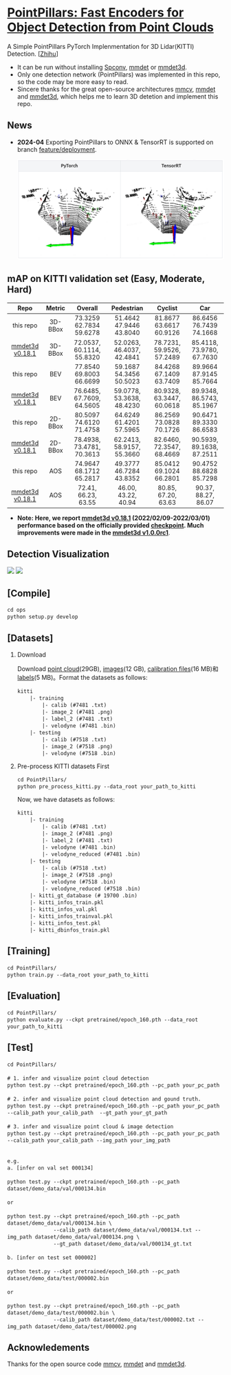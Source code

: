 # [PointPillars: Fast Encoders for Object Detection from Point Clouds](https://arxiv.org/abs/1812.05784) 

A Simple PointPillars PyTorch Implenmentation for 3D Lidar(KITTI) Detection. [[Zhihu](https://zhuanlan.zhihu.com/p/521277176)]

- It can be run without installing [Spconv](https://github.com/traveller59/spconv), [mmdet](https://github.com/open-mmlab/mmdetection) or [mmdet3d](https://github.com/open-mmlab/mmdetection3d). 
- Only one detection network (PointPillars) was implemented in this repo, so the code may be more easy to read. 
- Sincere thanks for the great open-source architectures [mmcv](https://github.com/open-mmlab/mmcv), [mmdet](https://github.com/open-mmlab/mmdetection) and [mmdet3d](https://github.com/open-mmlab/mmdetection3d), which helps me to learn 3D detetion and implement this repo.

## News

- **2024-04** Exporting PointPillars to ONNX & TensorRT is supported on branch [feature/deployment](https://github.com/zhulf0804/PointPillars/tree/feature/deployment).

    ![](./figures/pytorch_trt.png)

## mAP on KITTI validation set (Easy, Moderate, Hard)

| Repo | Metric | Overall | Pedestrian | Cyclist | Car |
| :---: | :---: | :---: | :---: | :---: | :---: |
| this repo | 3D-BBox | 73.3259 62.7834 59.6278 | 51.4642 47.9446 43.8040 | 81.8677 63.6617 60.9126 | 86.6456 76.7439 74.1668 | 
| [mmdet3d v0.18.1](https://github.com/open-mmlab/mmdetection3d/tree/v0.18.1) | 3D-BBox  | 72.0537, 60.1114, 55.8320 | 52.0263, 46.4037, 42.4841 | 78.7231, 59.9526, 57.2489 | 85.4118, 73.9780, 67.7630 |
| this repo | BEV | 77.8540 69.8003 66.6699 | 59.1687 54.3456 50.5023 | 84.4268 67.1409 63.7409 | 89.9664 87.9145 85.7664 | 
| [mmdet3d v0.18.1](https://github.com/open-mmlab/mmdetection3d/tree/v0.18.1) | BEV | 76.6485, 67.7609, 64.5605 | 59.0778, 53.3638, 48.4230 | 80.9328, 63.3447, 60.0618 | 89.9348, 86.5743, 85.1967 |
| this repo | 2D-BBox | 80.5097 74.6120 71.4758 | 64.6249 61.4201 57.5965 | 86.2569 73.0828 70.1726 | 90.6471 89.3330 86.6583 |
| [mmdet3d v0.18.1](https://github.com/open-mmlab/mmdetection3d/tree/v0.18.1) | 2D-BBox | 78.4938, 73.4781, 70.3613 | 62.2413, 58.9157, 55.3660 | 82.6460, 72.3547, 68.4669 | 90.5939, 89.1638, 87.2511 |
| this repo | AOS | 74.9647 68.1712 65.2817 | 49.3777 46.7284 43.8352 | 85.0412 69.1024 66.2801 | 90.4752 88.6828 85.7298 |
| [mmdet3d v0.18.1](https://github.com/open-mmlab/mmdetection3d/tree/v0.18.1) | AOS | 72.41, 66.23, 63.55 | 46.00, 43.22, 40.94 | 80.85, 67.20, 63.63 | 90.37, 88.27, 86.07 |

- **Note: Here, we report [mmdet3d v0.18.1](https://github.com/open-mmlab/mmdetection3d/tree/v0.18.1) (2022/02/09-2022/03/01) performance based on the officially provided [checkpoint](https://github.com/open-mmlab/mmdetection3d/tree/v0.18.1/configs/pointpillars#kitti). Much improvements were made in the [mmdet3d v1.0.0rc1](https://github.com/open-mmlab/mmdetection3d/tree/v1.0.0rc1)**. 

## Detection Visualization

![](./figures/pc_pred_000134.png)
![](./figures/img_3dbbox_000134.png)

## [Compile] 

```
cd ops
python setup.py develop
```

## [Datasets]

1. Download

    Download [point cloud](https://s3.eu-central-1.amazonaws.com/avg-kitti/data_object_velodyne.zip)(29GB), [images](https://s3.eu-central-1.amazonaws.com/avg-kitti/data_object_image_2.zip)(12 GB), [calibration files](https://s3.eu-central-1.amazonaws.com/avg-kitti/data_object_calib.zip)(16 MB)和[labels](https://s3.eu-central-1.amazonaws.com/avg-kitti/data_object_label_2.zip)(5 MB)。Format the datasets as follows:
    ```
    kitti
        |- training
            |- calib (#7481 .txt)
            |- image_2 (#7481 .png)
            |- label_2 (#7481 .txt)
            |- velodyne (#7481 .bin)
        |- testing
            |- calib (#7518 .txt)
            |- image_2 (#7518 .png)
            |- velodyne (#7518 .bin)
    ```

2. Pre-process KITTI datasets First

    ```
    cd PointPillars/
    python pre_process_kitti.py --data_root your_path_to_kitti
    ```

    Now, we have datasets as follows:
    ```
    kitti
        |- training
            |- calib (#7481 .txt)
            |- image_2 (#7481 .png)
            |- label_2 (#7481 .txt)
            |- velodyne (#7481 .bin)
            |- velodyne_reduced (#7481 .bin)
        |- testing
            |- calib (#7518 .txt)
            |- image_2 (#7518 .png)
            |- velodyne (#7518 .bin)
            |- velodyne_reduced (#7518 .bin)
        |- kitti_gt_database (# 19700 .bin)
        |- kitti_infos_train.pkl
        |- kitti_infos_val.pkl
        |- kitti_infos_trainval.pkl
        |- kitti_infos_test.pkl
        |- kitti_dbinfos_train.pkl
    ```

## [Training]

```
cd PointPillars/
python train.py --data_root your_path_to_kitti
```

## [Evaluation]

```
cd PointPillars/
python evaluate.py --ckpt pretrained/epoch_160.pth --data_root your_path_to_kitti 
```

## [Test]

```
cd PointPillars/

# 1. infer and visualize point cloud detection
python test.py --ckpt pretrained/epoch_160.pth --pc_path your_pc_path 

# 2. infer and visualize point cloud detection and gound truth.
python test.py --ckpt pretrained/epoch_160.pth --pc_path your_pc_path --calib_path your_calib_path  --gt_path your_gt_path

# 3. infer and visualize point cloud & image detection
python test.py --ckpt pretrained/epoch_160.pth --pc_path your_pc_path --calib_path your_calib_path --img_path your_img_path


e.g. 
a. [infer on val set 000134]

python test.py --ckpt pretrained/epoch_160.pth --pc_path dataset/demo_data/val/000134.bin

or

python test.py --ckpt pretrained/epoch_160.pth --pc_path dataset/demo_data/val/000134.bin \ 
               --calib_path dataset/demo_data/val/000134.txt --img_path dataset/demo_data/val/000134.png \ 
               --gt_path dataset/demo_data/val/000134_gt.txt

b. [infer on test set 000002]

python test.py --ckpt pretrained/epoch_160.pth --pc_path dataset/demo_data/test/000002.bin

or 

python test.py --ckpt pretrained/epoch_160.pth --pc_path dataset/demo_data/test/000002.bin \ 
               --calib_path dataset/demo_data/test/000002.txt --img_path dataset/demo_data/test/000002.png
```

## Acknowledements

Thanks for the open source code [mmcv](https://github.com/open-mmlab/mmcv), [mmdet](https://github.com/open-mmlab/mmdetection) and [mmdet3d](https://github.com/open-mmlab/mmdetection3d).
